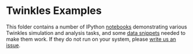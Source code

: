 # Twinkles Examples

This folder contains a number of IPython [notebooks](notebooks/README.md) demonstrating
various Twinkles simulation and analysis tasks, and some [data snippets](data/README.md) needed to make them work. If they do not run on your system, please [write us an issue](https://github.com/DarkEnergyScienceCollaboration/Twinkles/issues/new?title=Examples:).
